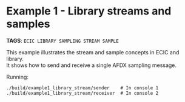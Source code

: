 # Example 1 - Library streams and samples
**TAGS**: ``ECIC LIBRARY SAMPLING STREAM SAMPLE``

This example illustrates the stream and sample concepts in ECIC and library. \
It shows how to send and receive a single AFDX sampling message.

Running:
```
./build/example1_library_stream/sender    # In console 1
./build/example1_library_stream/receiver  # In console 2
```
